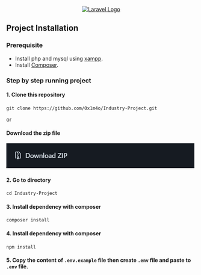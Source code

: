 <p align="center"><a href="https://laravel.com" target="_blank"><img src="https://raw.githubusercontent.com/laravel/art/master/logo-lockup/5%20SVG/2%20CMYK/1%20Full%20Color/laravel-logolockup-cmyk-red.svg" width="400" alt="Laravel Logo"></a></p>

## Project Installation

### Prerequisite
- Install php and mysql using [xampp](https://www.apachefriends.org/download.html).
- Install [Composer](https://getcomposer.org/download/).

### Step by step running project
#### 1. Clone this repository
```
git clone https://github.com/0x1m4o/Industry-Project.git
```
or 
#### Download the zip file
![download zip](https://raw.githubusercontent.com/0x1m4o/Industry-Project/main/public/img/image.png?token=GHSAT0AAAAAAB4JMNYLYE6Z7KBLSVTULJAYZAJ3SSA)

#### 2. Go to directory 
```
cd Industry-Project
```

#### 3. Install dependency with composer
```
composer install
```

#### 4. Install dependency with composer
```
npm install
```

#### 5. Copy the content of ```.env.example``` file then create ```.env``` file and paste to ```.env``` file.

